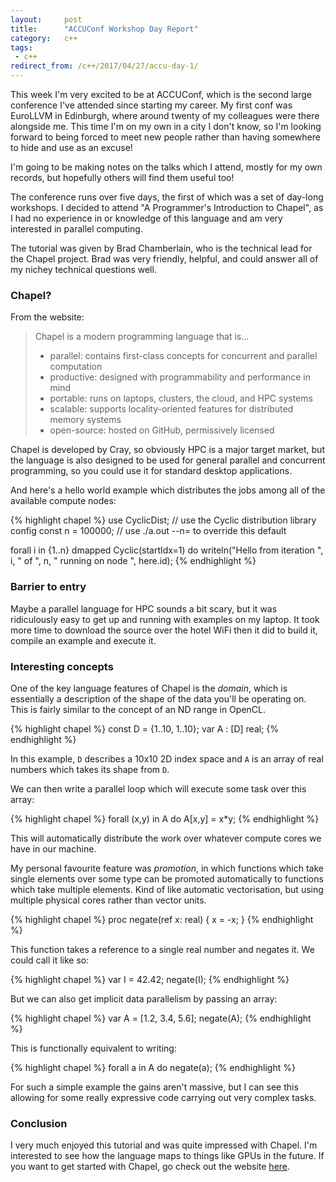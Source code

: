```yaml
---
layout:     post
title:      "ACCUConf Workshop Day Report"
category:   c++
tags:
 - c++
redirect_from: /c++/2017/04/27/accu-day-1/
---
```


This week I'm very excited to be at ACCUConf, which is the second large conference I've attended since starting my career. My first conf was EuroLLVM in Edinburgh, where around twenty of my colleagues were there alongside me. This time I'm on my own in a city I don't know, so I'm looking forward to being forced to meet new people rather than having somewhere to hide and use as an excuse!

I'm going to be making notes on the talks which I attend, mostly for my own records, but hopefully others will find them useful too!

The conference runs over five days, the first of which was a set of day-long workshops. I decided to attend "A Programmer's Introduction to Chapel", as I had no experience in or knowledge of this language and am very interested in parallel computing.

The tutorial was given by Brad Chamberlain, who is the technical lead for the Chapel project. Brad was very friendly, helpful, and could answer all of my nichey technical questions well.

### Chapel?

From the website:

>Chapel is a modern programming language that is...
> - parallel: contains first-class concepts for concurrent and parallel computation
> - productive: designed with programmability and performance in mind
> - portable: runs on laptops, clusters, the cloud, and HPC systems
> - scalable: supports locality-oriented features for distributed memory systems
> - open-source: hosted on GitHub, permissively licensed

Chapel is developed by Cray, so obviously HPC is a major target market, but the language is also designed to be used for general parallel and concurrent programming, so you could use it for standard desktop applications.

And here's a hello world example which distributes the jobs among all of the available compute nodes:

{% highlight chapel %}
use CyclicDist;               // use the Cyclic distribution library
config const n = 100000;      // use ./a.out --n=<val> to override this default

forall i in {1..n} dmapped Cyclic(startIdx=1) do
  writeln("Hello from iteration ", i, " of ", n, " running on node ", here.id);
{% endhighlight %}

### Barrier to entry

Maybe a parallel language for HPC sounds a bit scary, but it was ridiculously easy to get up and running with examples on my laptop. It took more time to download the source over the hotel WiFi then it did to build it, compile an example and execute it.

### Interesting concepts

One of the key language features of Chapel is the *domain*, which is essentially a description of the shape of the data you'll be operating on. This is fairly similar to the concept of an ND range in OpenCL.

{% highlight chapel %}
const D = {1..10, 1..10};
var A : [D] real;
{% endhighlight %}

In this example, `D` describes a 10x10 2D index space and `A` is an array of real numbers which takes its shape from `D`.

We can then write a parallel loop which will execute some task over this array:

{% highlight chapel %}
forall (x,y) in A do
    A[x,y] = x*y;
{% endhighlight %}

This will automatically distribute the work over whatever compute cores we have in our machine.

My personal favourite feature was *promotion*, in which functions which take single elements over some type can be promoted automatically to functions which take multiple elements. Kind of like automatic vectorisation, but using multiple physical cores rather than vector units.

{% highlight chapel %}
proc negate(ref x: real) {
  x = -x;
}
{% endhighlight %}

This function takes a reference to a single real number and negates it. We could call it like so:

{% highlight chapel %}
var I = 42.42;
negate(I);
{% endhighlight %}

But we can also get implicit data parallelism by passing an array:

{% highlight chapel %}
var A = [1.2, 3.4, 5.6];
negate(A);
{% endhighlight %}

This is functionally equivalent to writing:

{% highlight chapel %}
forall a in A do
  negate(a);
{% endhighlight %}

For such a simple example the gains aren't massive, but I can see this allowing for some really expressive code carrying out very complex tasks.

### Conclusion

I very much enjoyed this tutorial and was quite impressed with Chapel. I'm interested to see how the language maps to things like GPUs in the future. If you want to get started with Chapel, go check out the website [here](http://chapel.cray.com/).

